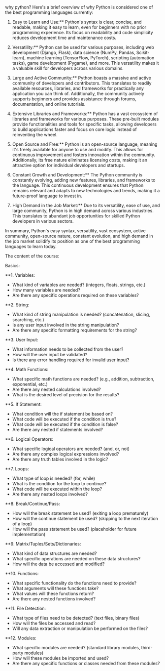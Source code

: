 why python?
Here's a brief overview of why Python is considered one of the best programming languages currently:

1. Easy to Learn and Use:** Python's syntax is clear, concise, and readable, making it easy to learn, even for beginners with no prior programming experience. Its focus on readability and code simplicity reduces development time and maintenance costs.

2. Versatility:** Python can be used for various purposes, including web development (Django, Flask), data science (NumPy, Pandas, Scikit-learn), machine learning (TensorFlow, PyTorch), scripting (automation tasks), game development (Pygame), and more. This versatility makes it a valuable skill for developers across various domains.

3. Large and Active Community:** Python boasts a massive and active community of developers and contributors. This translates to readily available resources, libraries, and frameworks for practically any application you can think of. Additionally, the community actively supports beginners and provides assistance through forums, documentation, and online tutorials.

4. Extensive Libraries and Frameworks:** Python has a vast ecosystem of libraries and frameworks for various purposes. These pre-built modules provide functionalities and tools for specific tasks, allowing developers to build applications faster and focus on core logic instead of reinventing the wheel.

5. Open Source and Free:** Python is an open-source language, meaning it's freely available for anyone to use and modify. This allows for continuous improvement and fosters innovation within the community. Additionally, its free nature eliminates licensing costs, making it an attractive option for individual developers and startups.

6. Constant Growth and Development:** The Python community is constantly evolving, adding new features, libraries, and frameworks to the language. This continuous development ensures that Python remains relevant and adapts to new technologies and trends, making it a future-proof language to invest in.

7. High Demand in the Job Market:** Due to its versatility, ease of use, and large community, Python is in high demand across various industries. This translates to abundant job opportunities for skilled Python developers in various sectors.

In summary, Python's easy syntax, versatility, vast ecosystem, active community, open-source nature, constant evolution, and high demand in the job market solidify its position as one of the best programming languages to learn today.

The content of the course:

Basics:

**1. Variables:
- What kind of variables are needed? (integers, floats, strings, etc.)
- How many variables are needed?
- Are there any specific operations required on these variables?

**2. String:
- What kind of string manipulation is needed? (concatenation, slicing, searching, etc.)
- Is any user input involved in the string manipulation?
- Are there any specific formatting requirements for the string?

**3. User Input:
- What information needs to be collected from the user?
- How will the user input be validated?
- Is there any error handling required for invalid user input?

**4. Math Functions:
- What specific math functions are needed? (e.g., addition, subtraction, exponential, etc.)
- Are there any nested calculations involved?
- What is the desired level of precision for the results?

**5. If Statement:
- What condition will the if statement be based on?
- What code will be executed if the condition is true?
- What code will be executed if the condition is false?
- Are there any nested if statements involved?

**6. Logical Operators:
- What specific logical operators are needed? (and, or, not)
- Are there any complex logical expressions involved?
- Are there any truth tables involved in the logic?

**7. Loops:
- What type of loop is needed? (for, while)
- What is the condition for the loop to continue?
- What code will be executed within the loop?
- Are there any nested loops involved?

**8. Break/Continue/Pass:
- How will the break statement be used? (exiting a loop prematurely)
- How will the continue statement be used? (skipping to the next iteration of a loop)
- How will the pass statement be used? (placeholder for future implementation)

**9. Matrix/Tuples/Sets/Dictionaries:
- What kind of data structures are needed?
- What specific operations are needed on these data structures?
- How will the data be accessed and modified?

**10. Functions:
- What specific functionality do the functions need to provide?
- What arguments will these functions take?
- What values will these functions return?
- Are there any nested functions involved?

**11. File Detection:
- What type of files need to be detected? (text files, binary files)
- How will the files be accessed and read?
- Will any data extraction or manipulation be performed on the files?

**12. Modules:
- What specific modules are needed? (standard library modules, third-party modules)
- How will these modules be imported and used?
- Are there any specific functions or classes needed from these modules?
